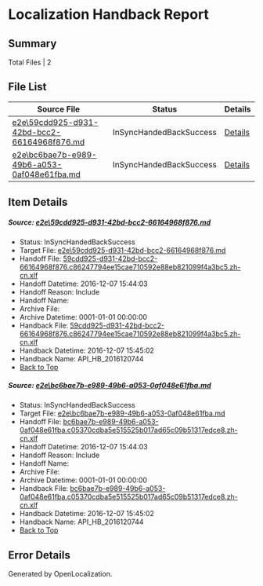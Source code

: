 # <a name='report-top'></a> Localization Handback Report

## Summary
 Total Files | 2

## File List
 Source File | Status | Details 
 ----------- | ------ | ------- 
 [e2e\59cdd925-d931-42bd-bcc2-66164968f876.md](https://github.com/OpenLocalizationTestOrg/ol-test0/blob/66f434625a1bab8a3e07b8a74a2f788e0d132b43/e2e/59cdd925-d931-42bd-bcc2-66164968f876.md) | InSyncHandedBackSuccess | [Details](#23632a146ee76c070d6560bf61dc91cf6f34d09b1)
 [e2e\bc6bae7b-e989-49b6-a053-0af048e61fba.md](https://github.com/OpenLocalizationTestOrg/ol-test0/blob/66f434625a1bab8a3e07b8a74a2f788e0d132b43/e2e/bc6bae7b-e989-49b6-a053-0af048e61fba.md) | InSyncHandedBackSuccess | [Details](#76a7d66698e094c7431a4651f1ffe3ffb3b713d92)

## Item Details
##### <a name='23632a146ee76c070d6560bf61dc91cf6f34d09b1'></a> Source: [e2e\59cdd925-d931-42bd-bcc2-66164968f876.md](https://github.com/OpenLocalizationTestOrg/ol-test0/blob/66f434625a1bab8a3e07b8a74a2f788e0d132b43/e2e/59cdd925-d931-42bd-bcc2-66164968f876.md)
* Status: InSyncHandedBackSuccess
* Target File: [e2e\59cdd925-d931-42bd-bcc2-66164968f876.md](https://github.com/OpenLocalizationTestOrg/ol-test0-zhcn/blob/2a02429915dbcf292878410dd2d95c142f5c2517/e2e/59cdd925-d931-42bd-bcc2-66164968f876.md)
* Handoff File: [59cdd925-d931-42bd-bcc2-66164968f876.c86247794ee15cae710592e88eb821099f4a3bc5.zh-cn.xlf](https://github.com/OpenLocalizationTestOrg/ol-test0-handoff/blob/6b6837b8c7e1bd0031a223831867f2c3cd061be5/ol-handoff/OpenLocalizationTestOrg/ol-test0-zhcn/qimu/ht/59cdd925-d931-42bd-bcc2-66164968f876.c86247794ee15cae710592e88eb821099f4a3bc5.zh-cn.xlf)
* Handoff Datetime: 2016-12-07 15:44:03
* Handoff Reason: Include
* Handoff Name: 
* Archive File: 
* Archive Datetime: 0001-01-01 00:00:00
* Handback File: [59cdd925-d931-42bd-bcc2-66164968f876.c86247794ee15cae710592e88eb821099f4a3bc5.zh-cn.xlf](https://github.com/OpenLocalizationTestOrg/ol-test0-handback/blob/cd8cad99fe93882e2741f4ef83f771e36018d8cd/ol-handback/OpenLocalizationTestOrg/ol-test0-zhcn/qimu/ht/59cdd925-d931-42bd-bcc2-66164968f876.c86247794ee15cae710592e88eb821099f4a3bc5.zh-cn.xlf)
* Handback Datetime: 2016-12-07 15:45:02
* Handback Name: API_HB_2016120744
* [Back to Top](#report-top)

##### <a name='76a7d66698e094c7431a4651f1ffe3ffb3b713d92'></a> Source: [e2e\bc6bae7b-e989-49b6-a053-0af048e61fba.md](https://github.com/OpenLocalizationTestOrg/ol-test0/blob/66f434625a1bab8a3e07b8a74a2f788e0d132b43/e2e/bc6bae7b-e989-49b6-a053-0af048e61fba.md)
* Status: InSyncHandedBackSuccess
* Target File: [e2e\bc6bae7b-e989-49b6-a053-0af048e61fba.md](https://github.com/OpenLocalizationTestOrg/ol-test0-zhcn/blob/2a02429915dbcf292878410dd2d95c142f5c2517/e2e/bc6bae7b-e989-49b6-a053-0af048e61fba.md)
* Handoff File: [bc6bae7b-e989-49b6-a053-0af048e61fba.c05370cdba5e515525b017ad65c09b51317edce8.zh-cn.xlf](https://github.com/OpenLocalizationTestOrg/ol-test0-handoff/blob/6b6837b8c7e1bd0031a223831867f2c3cd061be5/ol-handoff/OpenLocalizationTestOrg/ol-test0-zhcn/qimu/ht/bc6bae7b-e989-49b6-a053-0af048e61fba.c05370cdba5e515525b017ad65c09b51317edce8.zh-cn.xlf)
* Handoff Datetime: 2016-12-07 15:44:03
* Handoff Reason: Include
* Handoff Name: 
* Archive File: 
* Archive Datetime: 0001-01-01 00:00:00
* Handback File: [bc6bae7b-e989-49b6-a053-0af048e61fba.c05370cdba5e515525b017ad65c09b51317edce8.zh-cn.xlf](https://github.com/OpenLocalizationTestOrg/ol-test0-handback/blob/cd8cad99fe93882e2741f4ef83f771e36018d8cd/ol-handback/OpenLocalizationTestOrg/ol-test0-zhcn/qimu/ht/bc6bae7b-e989-49b6-a053-0af048e61fba.c05370cdba5e515525b017ad65c09b51317edce8.zh-cn.xlf)
* Handback Datetime: 2016-12-07 15:45:02
* Handback Name: API_HB_2016120744
* [Back to Top](#report-top)


## Error Details

Generated by OpenLocalization.
